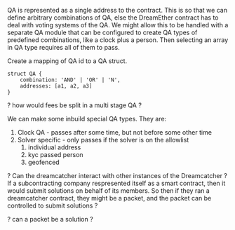 QA is represented as a single address to the contract.  This is so that we can define arbitrary combinations of QA, else the DreamEther contract has to deal with voting systems of the QA.  We might allow this to be handled with a separate QA module that can be configured to create QA types of predefined combinations, like a clock plus a person.  Then selecting an array in QA type requires all of them to pass.

Create a mapping of QA id to a QA struct.  
```solidity
struct QA {
	combination: 'AND' | 'OR' | 'N',
	addresses: [a1, a2, a3]
}
```

? how would fees be split in a multi stage QA ?

We can make some inbuild special QA types.  They are:
1. Clock QA - passes after some time, but not before some other time
2. Solver specific - only passes if the solver is on the allowlist
	1. individual address
	2. kyc passed person
	3. geofenced

? Can the dreamcatcher interact with other instances of the Dreamcatcher ?
If a subcontracting company respresented itself as a smart contract, then it would submit solutions on behalf of its members.  So then if they ran a dreamcatcher contract, they might be a packet, and the packet can be controlled to submit solutions ?

? can a packet be a solution ?

